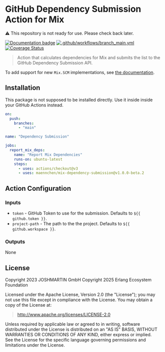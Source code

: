 # GitHub Dependency Submission Action for Mix

:warning: This repository is not ready for use. Please check back later.

[![Documentation badge](https://img.shields.io/badge/Documentation-ff69b4)][docs]
[![.github/workflows/branch_main.yml](https://github.com/maennchen/mix-dependency-submission/actions/workflows/branch_main.yml/badge.svg)](https://github.com/maennchen/mix-dependency-submission/actions/workflows/branch_main.yml)
[![Coverage Status](https://coveralls.io/repos/github/maennchen/mix-dependency-submission/badge.svg?branch=main)](https://coveralls.io/github/maennchen/mix-dependency-submission?branch=main)

> Action that calculates dependencies for Mix and submits the list to the
> GitHub Dependency Submission API.

To add support for new `Mix.SCM` implementations, see [the documentation][docs].

## Installation

This package is not supposed to be installed directly. Use it inside inside your
GitHub Actions instead.

```yaml
on:
  push:
    branches:
      - "main"

name: "Dependency Submission"

jobs:
  report_mix_deps:
    name: "Report Mix Dependencies"
    runs-on: ubuntu-latest
    steps:
      - uses: actions/checkout@v3
      - uses: maennchen/mix-dependency-submission@v1.0.0-beta.2
```

## Action Configuration

### Inputs

* `token` - GitHub Token to use for the submission. Defaults to `${{ github.token }}`.
* `project-path` - The path to the the project. Defaults to `${{ github.workspace }}`.

### Outputs

None

## License

Copyright 2023 JOSHMARTIN GmbH
Copyright 2025 Erlang Ecosystem Foundation

  Licensed under the Apache License, Version 2.0 (the "License");
  you may not use this file except in compliance with the License.
  You may obtain a copy of the License at:

  > <http://www.apache.org/licenses/LICENSE-2.0>

  Unless required by applicable law or agreed to in writing, software
  distributed under the License is distributed on an "AS IS" BASIS,
  WITHOUT WARRANTIES OR CONDITIONS OF ANY KIND, either express or implied.
  See the License for the specific language governing permissions and
  limitations under the License.

[docs]: https://hexdocs.pm/mix_dependency_submission

